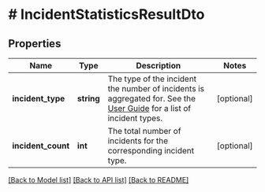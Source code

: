 # # IncidentStatisticsResultDto

## Properties

Name | Type | Description | Notes
------------ | ------------- | ------------- | -------------
**incident_type** | **string** | The type of the incident the number of incidents is aggregated for. See the [User Guide](https://docs.camunda.org/manual/7.13/user-guide/process-engine/incidents/#incident-types) for a list of incident types. | [optional] 
**incident_count** | **int** | The total number of incidents for the corresponding incident type. | [optional] 

[[Back to Model list]](../../README.md#documentation-for-models) [[Back to API list]](../../README.md#documentation-for-api-endpoints) [[Back to README]](../../README.md)


